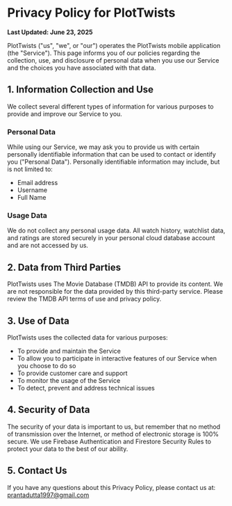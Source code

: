 # **Privacy Policy for PlotTwists**

**Last Updated: June 23, 2025**

PlotTwists ("us", "we", or "our") operates the PlotTwists mobile application (the "Service"). This page informs you of our policies regarding the collection, use, and disclosure of personal data when you use our Service and the choices you have associated with that data.

## **1\. Information Collection and Use**

We collect several different types of information for various purposes to provide and improve our Service to you.

### **Personal Data**

While using our Service, we may ask you to provide us with certain personally identifiable information that can be used to contact or identify you ("Personal Data"). Personally identifiable information may include, but is not limited to:

* Email address  
* Username  
* Full Name

### **Usage Data**

We do not collect any personal usage data. All watch history, watchlist data, and ratings are stored securely in your personal cloud database account and are not accessed by us.

## **2\. Data from Third Parties**

PlotTwists uses The Movie Database (TMDB) API to provide its content. We are not responsible for the data provided by this third-party service. Please review the TMDB API terms of use and privacy policy.

## **3\. Use of Data**

PlotTwists uses the collected data for various purposes:

* To provide and maintain the Service  
* To allow you to participate in interactive features of our Service when you choose to do so  
* To provide customer care and support  
* To monitor the usage of the Service  
* To detect, prevent and address technical issues

## **4\. Security of Data**

The security of your data is important to us, but remember that no method of transmission over the Internet, or method of electronic storage is 100% secure. We use Firebase Authentication and Firestore Security Rules to protect your data to the best of our ability.

## **5\. Contact Us**

If you have any questions about this Privacy Policy, please contact us at: prantadutta1997@gmail.com